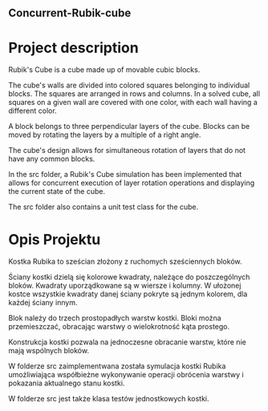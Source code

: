 ## Concurrent-Rubik-cube

# Project description

Rubik's Cube is a cube made up of movable cubic blocks.

The cube's walls are divided into colored squares belonging to individual blocks. The squares are arranged in rows and columns. In a solved cube, all squares on a given wall are covered with one color, with each wall having a different color.

A block belongs to three perpendicular layers of the cube. Blocks can be moved by rotating the layers by a multiple of a right angle.

The cube's design allows for simultaneous rotation of layers that do not have any common blocks.

In the src folder, a Rubik's Cube simulation has been implemented that allows for concurrent execution of layer rotation operations and displaying the current state of the cube.

The src folder also contains a unit test class for the cube.

# Opis Projektu

Kostka Rubika to sześcian złożony z ruchomych sześciennych bloków.

Ściany kostki dzielą się kolorowe kwadraty, należące do poszczególnych bloków. Kwadraty uporządkowane są w wiersze i kolumny. W ułożonej kostce wszystkie kwadraty danej ściany pokryte są jednym kolorem, dla każdej ściany innym.

Blok należy do trzech prostopadłych warstw kostki. Bloki można przemieszczać, obracając warstwy o wielokrotność kąta prostego.

Konstrukcja kostki pozwala na jednoczesne obracanie warstw, które nie mają wspólnych bloków.

W folderze src zaimplementwana została symulacja kostki Rubika umożliwiająca współbieżne wykonywanie operacji obrócenia warstwy i pokazania aktualnego stanu kostki.

W folderze src jest także klasa testów jednostkowych kostki.
